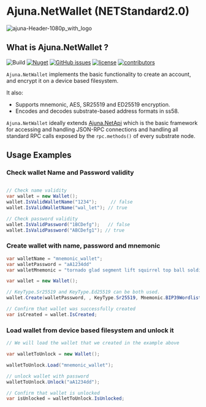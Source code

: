# Ajuna.NetWallet (NETStandard2.0)
![ajuna-Header-1080p_with_logo](https://user-images.githubusercontent.com/17710198/136852531-d9eb47cd-efcd-4c88-bdbf-78dfcbffe287.png)

## What is Ajuna.NetWallet ?
![Build](https://github.com/ajuna-network/Ajuna.NetWallet/actions/workflows/build.yml/badge.svg)
[![Nuget](https://img.shields.io/nuget/v/Ajuna.NetWallet)](https://www.nuget.org/packages/Ajuna.NetWallet/)
[![GitHub issues](https://img.shields.io/github/issues/ajuna-network/Ajuna.NetWallet.svg)](https://github.com/ajuna-network/Ajuna.NetWallet/issues)
[![license](https://img.shields.io/github/license/ajuna-network/Ajuna.NetWallet)](https://github.com/ajuna-network/Ajuna.NetWallet/blob/origin/LICENSE)
[![contributors](https://img.shields.io/github/contributors/ajuna-network/Ajuna.NetWallet)](https://github.com/ajuna-network/Ajuna.NetWallet/graphs/contributors)  

`Ajuna.NetWallet` implements the basic functionality to create an account, and encrypt it on a device based filesystem.

It also:
- Supports mnemonic, AES, SR25519 and ED25519 encryption.
- Encodes and decodes substrate-based address formats in ss58.


`Ajuna.NetWallet` ideally extends [Ajuna.NetApi](https://github.com/ajuna-network/Ajuna.NetApi) which is the basic framework for accessing and handling JSON-RPC connections and handling all standard RPC calls exposed by the `rpc.methods()` of every substrate node.



## Usage Examples


### Check wallet Name and Password validity

```c#

// Check name validity
var wallet = new Wallet();
wallet.IsValidWalletName("1234");     // false
wallet.IsValidWalletName("wal_let"); // true

// Check password validity
wallet.IsValidPassword("1BCDefg");   // false
wallet.IsValidPassword("ABCDefg1"); // true

```


### Create wallet with name, password and mnemonic

```c#
var walletName = "mnemonic_wallet";
var walletPassword = "aA1234dd"
var walletMnemonic = "tornado glad segment lift squirrel top ball soldier joy sudden edit advice";

var wallet = new Wallet();

// KeyType.Sr25519 and KeyType.Ed25519 can be both used. 
wallet.Create(walletPassword, , KeyType.Sr25519, Mnemonic.BIP39Wordlist.English , walletName);

// Confirm that wallet was successfully created
var isCreated = wallet.IsCreated;
```


### Load wallet from device based filesystem and unlock it

```c#
// We will load the wallet that we created in the example above

var walletToUnlock = new Wallet();

walletToUnlock.Load("mnemonic_wallet");

// unlock wallet with password
walletToUnlock.Unlock("aA1234dd");

// Confirm that wallet is unlocked
var isUnlocked = walletToUnlock.IsUnlocked;
```

